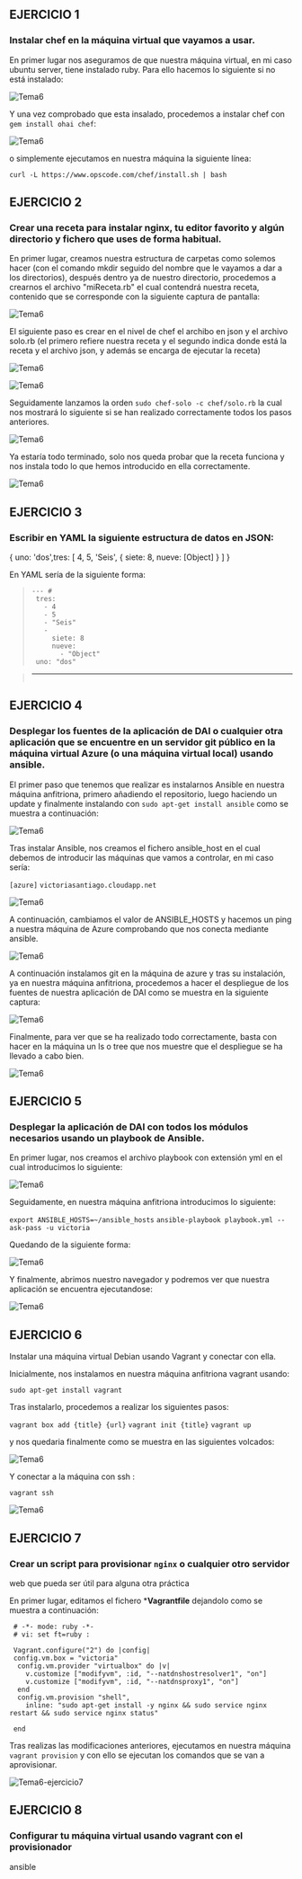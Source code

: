 ## EJERCICIO 1
### Instalar chef en la máquina virtual que vayamos a usar.
En primer lugar nos aseguramos de que nuestra máquina virtual, en mi caso ubuntu server, tiene instalado ruby. Para ello hacemos lo siguiente si no está instalado:

![Tema6](http://ubuntuone.com/03kj6twlbMFEx93l6hZBoh)


Y una vez comprobado que esta insalado, procedemos a instalar chef con `gem install ohai chef`:

![Tema6](http://ubuntuone.com/0LgmXYqd3KeqlYXXyKKBxx)

o simplemente ejecutamos en nuestra máquina la siguiente línea:

`curl -L https://www.opscode.com/chef/install.sh | bash`

## EJERCICIO 2
### Crear una receta para instalar nginx, tu editor favorito y algún directorio y fichero que uses de forma habitual.

En primer lugar, creamos nuestra estructura de carpetas como solemos hacer (con el comando mkdir seguido del nombre que le vayamos a dar a los directorios), después dentro ya de nuestro directorio, procedemos a crearnos el archivo "miReceta.rb" el cual contendrá nuestra receta, contenido que se corresponde con la siguiente captura de pantalla:

![Tema6](http://ubuntuone.com/75fpt3NPBBW6AyEMFQBLac)

El siguiente paso es crear en el nivel de chef el archibo en json y el archivo solo.rb (el primero refiere nuestra receta y el segundo indica donde está la receta y el archivo json, y además se encarga de ejecutar la receta)

![Tema6](http://ubuntuone.com/5H0GEw7mp872tWM3fG6b7r)

![Tema6](http://ubuntuone.com/6YTTZPyAUhLd5UDGG3Zc3g)

Seguidamente lanzamos la orden `sudo chef-solo -c chef/solo.rb` la cual nos mostrará lo siguiente si se han realizado correctamente todos los pasos anteriores.

![Tema6](http://ubuntuone.com/7EhyqPlWblkO2Ie40dYklZ)

Ya estaría todo terminado, solo nos queda probar que la receta funciona y nos instala todo lo que hemos introducido en ella correctamente.

![Tema6](http://ubuntuone.com/7T3e9W3XrQ9Yl2MEwg4n9r)




## EJERCICIO 3
### Escribir en YAML la siguiente estructura de datos en JSON:
{ uno: &#39;dos&#39;,tres: [ 4, 5, &#39;Seis&#39;, { siete: 8, nueve: [Object] } ] }

En YAML sería de la siguiente forma:

> ```
> --- # 
>  tres:
>    - 4
>    - 5
>    - "Seis"
>    -
>      siete: 8
>      nueve:
>        - "Object"
>  uno: "dos"

> ---
> ```


## EJERCICIO 4
### Desplegar los fuentes de la aplicación de DAI o cualquier otra aplicación que se encuentre en un servidor git público en la máquina virtual Azure (o una máquina virtual local) usando ansible.

El primer paso que tenemos que realizar es instalarnos Ansible en nuestra máquina anfitriona, primero añadiendo el repositorio, luego haciendo un update y finalmente instalando con `sudo apt-get install ansible` como se muestra a continuación:

![Tema6](http://ubuntuone.com/1ADYpCoerrWUWIXBfLDO7O)


Tras instalar Ansible, nos creamos el fichero ansible_host en el cual debemos de introducir las máquinas que vamos a controlar, en mi caso sería:

`[azure]`
`victoriasantiago.cloudapp.net`

![Tema6](http://ubuntuone.com/3k61J2ofJemgBsOovQpS7y)

A continuación, cambiamos el valor de ANSIBLE_HOSTS y hacemos un ping a nuestra máquina de Azure comprobando que nos conecta mediante ansible.

![Tema6](http://ubuntuone.com/5ODQV45JN9xwfutpFDzQ2S)

A continuación instalamos git en la máquina de azure y tras su instalación, ya en nuestra máquina anfitriona, procedemos a hacer el despliegue de los fuentes de nuestra aplicación de DAI como se muestra en la siguiente captura:

![Tema6](http://ubuntuone.com/7Wef1yaLAyYHJ9yP4p802U)

Finalmente, para ver que se ha realizado todo correctamente, basta con hacer en la máquina un ls o tree que nos muestre que el despliegue se ha llevado a cabo bien.

![Tema6](http://ubuntuone.com/4Ch1wWfQXFdzs6fgrHBMlo)


## EJERCICIO 5
### Desplegar la aplicación de DAI con todos los módulos necesarios usando un playbook de Ansible.

En primer lugar, nos creamos el archivo playbook con extensión yml en el cual introducimos lo siguiente:

![Tema6](http://ubuntuone.com/4UaSuda6ZvE1pf8nrkhexu)

Seguidamente, en nuestra máquina anfitriona introducimos lo siguiente:

`export ANSIBLE_HOSTS=~/ansible_hosts`
`ansible-playbook playbook.yml --ask-pass -u victoria`

Quedando de la siguiente forma:

![Tema6](http://ubuntuone.com/14pxhjeWeBbmbrHWLWdhXm)


Y finalmente, abrimos nuestro navegador y podremos ver que nuestra aplicación se encuentra ejecutandose:

![Tema6](http://ubuntuone.com/0alDyvrQbLTdFcRmAWr7fS)


## EJERCICIO 6
Instalar una máquina virtual Debian usando Vagrant y conectar con ella.

Inicialmente, nos instalamos en nuestra máquina anfitriona vagrant usando:

`sudo apt-get install vagrant`

Tras instalarlo, procedemos a realizar los siguientes pasos:

`vagrant box add {title} {url}`
`vagrant init {title}`
`vagrant up`

y nos quedaria finalmente como se muestra en las siguientes volcados:

![Tema6](http://ubuntuone.com/1bFtNiLMltht4iXj2nMhjY)

Y conectar a la máquina con ssh :

`vagrant ssh`

![Tema6](http://ubuntuone.com/5T8AJ8E7A6mcuZNsEB4rw0)


## EJERCICIO 7
### Crear un script para provisionar `nginx` o cualquier otro servidor
web que pueda ser útil para alguna otra práctica

En primer lugar, editamos el fichero ***Vagrantfile** dejandolo como se muestra a continuación:

``` 
 # -*- mode: ruby -*-
 # vi: set ft=ruby :

 Vagrant.configure("2") do |config|
 config.vm.box = "victoria"
  config.vm.provider "virtualbox" do |v|
    v.customize ["modifyvm", :id, "--natdnshostresolver1", "on"]
    v.customize ["modifyvm", :id, "--natdnsproxy1", "on"]
  end
  config.vm.provision "shell",
    inline: "sudo apt-get install -y nginx && sudo service nginx restart && sudo service nginx status"

 end
``` 

Tras realizas las modificaciones anteriores, ejecutamos en nuestra máquina `vagrant provision` y con ello se ejecutan los comandos que se van a aprovisionar.

![Tema6-ejercicio7](ht)


## EJERCICIO 8
### Configurar tu máquina virtual usando vagrant con el provisionador
ansible
